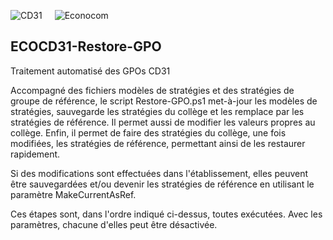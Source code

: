 <img src="https://github.com/manoletto/ECOCD31/blob/master/img/cd31.png" alt="CD31" style="float: left; padding-right: 20px;">&nbsp;&nbsp;&nbsp;&nbsp;<img src="https://github.com/manoletto/ECOCD31/blob/master/img/econocom.png" alt="Econocom" style="float: left;"><br style="clear: both;">

**ECOCD31-Restore-GPO**
------------------------------------------------------------------------------------------------------

Traitement automatisé des GPOs CD31

Accompagné des fichiers modèles de stratégies et des stratégies de groupe
de référence, le script Restore-GPO.ps1 met-à-jour les modèles de stratégies,
sauvegarde les stratégies du collège et les remplace par les stratégies
de référence. Il permet aussi de modifier les valeurs propres au collège.
Enfin, il permet de faire des stratégies du collège, une fois modifiées, les stratégies
de référence, permettant ainsi de les restaurer rapidement.

Si des modifications sont effectuées dans l'établissement, elles peuvent
être sauvegardées et/ou devenir les stratégies de référence en utilisant
le paramètre MakeCurrentAsRef.

Ces étapes sont, dans l'ordre indiqué ci-dessus, toutes exécutées.
Avec les paramètres, chacune d'elles peut être désactivée.